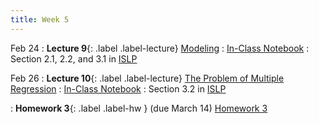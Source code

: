 ```yaml
---
title: Week 5
---
```



Feb 24
: **Lecture 9**{: .label .label-lecture} [Modeling](https://docs.google.com/presentation/d/1GOBprQfy9k0zTqcTtSzdSOatjwbAKbRyUZt8764zk5w/edit?usp=sharing)
	: [In-Class Notebook](https://colab.research.google.com/drive/1NhRSpkVquUtOTKGC8jGMSAKrhQE4sroo?usp=sharing)
	: Section 2.1, 2.2, and 3.1 in [ISLP](https://www.statlearning.com) 


Feb 26
: **Lecture 10**{: .label .label-lecture} [The Problem of Multiple Regression](https://docs.google.com/presentation/d/1KDXtLtYRLmGI4SxgFLGibPbRp-yPLM5cX6ECLXfLp2I/edit?usp=sharing)
	: [In-Class Notebook](https://colab.research.google.com/drive/1eyb43tCT-XjSrzCsiQGaDjlwiRx9_vSe?usp=sharing)
	: Section 3.2 in [ISLP](https://www.statlearning.com) 

: **Homework 3**{: .label .label-hw } (due March 14) [Homework 3](https://colab.research.google.com/drive/1uzThxhIpbOCd6rtbY0MLwnO9OrbZJS10?usp=sharing)


